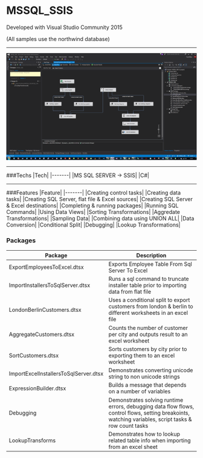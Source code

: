 # MSSQL_SSIS

Developed with Visual Studio Community 2015

(All samples use the northwind database)

---

![Screen Shot](https://github.com/Apollo013/MSSQL_SSIS/blob/master/ScreenShot.png?raw=true "Screen shot")

---

###Techs
|Tech|
|-------|
|MS SQL SERVER -> SSIS|
|C#|

---

###Features
|Feature|
|-------|
|Creating control tasks|
|Creating data tasks|
|Creating SQL Server, flat file & Excel sources|
|Creating SQL Server & Excel destinations|
|Completing & running packages|
|Running SQL Commands|
|Using Data Views|
|Sorting Transformations|
|Aggredate Transformations|
|Sampling Data|
|Combining data using UNION ALL|
|Data Conversion|
|Conditional Split|
|Debugging|
|Lookup Transformations|


### Packages
|Package|Description|
|-------|-----------|
|ExportEmployeesToExcel.dtsx|Exports Employee Table From Sql Server To Excel|
|ImportInstallersToSqlServer.dtsx|Runs a sql command to truncate installer table prior to importing data from flat file|
|LondonBerlinCustomers.dtsx| Uses a conditional split to export customers from london & berlin to different worksheets in an excel file|
|AggregateCustomers.dtsx|Counts the number of customer per city and outputs result to an excel worksheet|
|SortCustomers.dtsx| Sorts customers by city prior to exporting them to an excel worksheet|
|ImportExcelInstallersToSqlServer.dtsx|Demonstrates converting unicode string to non unicode strings|
|ExpressionBuilder.dtsx| Builds a message that depends on a number of variables|
|Debugging| Demonstrates solving runtime errors, debugging data flow flows, control flows, setting breakoints, watching variables, script tasks & row count tasks|
|LookupTransforms| Demonstrates how to lookup related table info when importing from an excel sheet|
